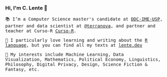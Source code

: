 ### Hi, I'm C. Lente 👋

<samp>

📚 I’m a Computer Science master's candidate at [DDC-IME-USP](https://www.ime.usp.br/en/dcc), partner and data scientist at [@terranova](https://github.com/terranova), and partner and teacher at Curso-R [Curso-R](https://github.com/curso-r).

📝 I particularly love learning and writing about the [R language](https://www.curso-r.com/author/caio/), but you can find all my texts at [lente.dev](https://lente.dev/)

🧠 My interests include Machine Learning, Data Visualization, Mathematics, Political Economy, Linguistics, Philosophy, Digital Privacy, Design, Science Fiction & Fantasy, etc.

</samp>
